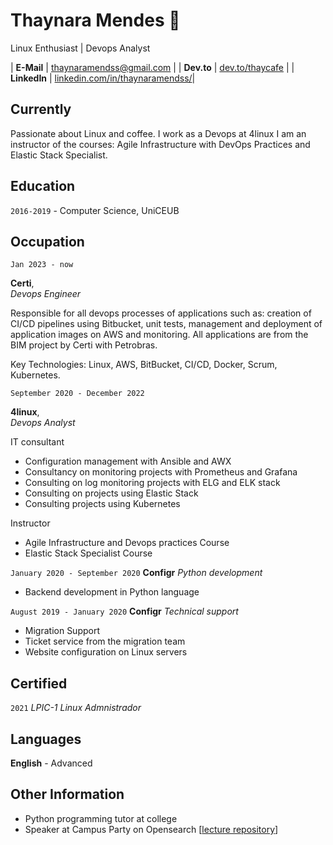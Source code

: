 # Thaynara Mendes :penguin:
Linux Enthusiast | Devops Analyst

| __E-Mail__   | [thaynaramendss@gmail.com](mailto:thaynaramendss@gmail.com)              | 
| __Dev.to__   | [dev.to/thaycafe](https://dev.to/thaycafe)                               |
| __LinkedIn__ | [linkedin.com/in/thaynaramendss/](https://www.linkedin.com/in/thaynaramendss)|

<!--
**thaycafe/thaycafe** is a ✨ _special_ ✨ repository because its `README.md` (this file) appears on your GitHub profile.

Here are some ideas to get you started:

- 🔭 I’m currently working on ...
- 🌱 I’m currently learning ...
- 👯 I’m looking to collaborate on ...
- 🤔 I’m looking for help with ...
- 💬 Ask me about ...
- 📫 How to reach me: ...
- 😄 Pronouns: ...
- ⚡ Fun fact: ...
-->

## Currently 

Passionate about Linux and coffee. I work as a Devops at 4linux I am an instructor of the courses: Agile Infrastructure with DevOps Practices and Elastic Stack Specialist.

## Education

`2016-2019` - Computer Science, UniCEUB


## Occupation

`Jan 2023 - now`

__Certi__,   
_Devops Engineer_

Responsible for all devops processes of applications such as: creation of CI/CD pipelines using Bitbucket, unit tests, management and deployment of application images on AWS and monitoring. All applications are from the BIM project by Certi with Petrobras.

Key Technologies: Linux, AWS, BitBucket, CI/CD, Docker, Scrum, Kubernetes.



`September 2020 - December 2022`

__4linux__,   
_Devops Analyst_

IT consultant
 - Configuration management with Ansible and AWX
 - Consultancy on monitoring projects with Prometheus and Grafana
 - Consulting on log monitoring projects with ELG and ELK stack
 - Consulting on projects using Elastic Stack
 - Consulting projects using Kubernetes

Instructor
 - Agile Infrastructure and Devops practices Course
 - Elastic Stack Specialist Course



`January 2020 - September 2020`
__Configr__
_Python development_

- Backend development in Python language


`August 2019 - January 2020`
__Configr__
_Technical support_

- Migration Support
- Ticket service from the migration team
- Website configuration on Linux servers


## Certified

`2021`  _LPIC-1 Linux Admnistrador_


## Languages

__English__ - Advanced


## Other Information

- Python programming tutor at college
- Speaker at Campus Party on Opensearch [[lecture repository](https://github.com/thaycafe/opensearch_lab_CPGO)]
